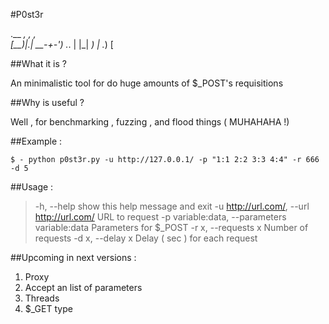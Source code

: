 #P0st3r

.__  _,     ,  _,    
[__)|.|  __-+-'_) ._.
|   |_| _)  | ._) [

##What it is ? 

An minimalistic tool for do huge amounts of $_POST's requisitions

##Why is useful ?

Well , for benchmarking , fuzzing , and flood things ( MUHAHAHA !)

##Example :

`$ - python p0st3r.py -u http://127.0.0.1/ -p "1:1 2:2 3:3 4:4" -r 666 -d 5`

##Usage :

> -h, --help            show this help message and exit
> -u http://url.com/, --url http://url.com/
>                       URL to request
> -p variable:data, --parameters variable:data
>                       Parameters for $_POST
> -r x, --requests x    Number of requests
> -d x, --delay x       Delay ( sec ) for each request


##Upcoming in next versions : 

1. Proxy 
2. Accept an list of parameters
3. Threads
4. $_GET type


